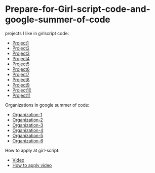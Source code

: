 # Prepare-for-Girl-script-code-and-google-summer-of-code
projects I like in girlscript code:

- [Project1](https://github.com/Tech-N-Science/FunwithScience)
- [Project2](https://github.com/ZeroOctave/ZeroOctave-Javascript-Projects)
- [Project3](https://github.com/Daksh777/TakeABreak)
- [Project4](https://github.com/arpit456jain/Cool-Front-End-Templates)
- [Project5](https://github.com/DSC-JSS-NOIDA/QuickLearn)
- [Project6](https://github.com/SauravMukherjee44/Aec-Library-Website)
- [Project7](https://github.com/khushi-purwar/WebDev-ProjectKart)
- [Project8](https://github.com/SauravMukherjee44/CodeIN-Community-Website)
- [Project9](https://github.com/vasu-1/CalcHub)
- [Project10](https://github.com/swapnilsparsh/30DaysOfJavaScript)
- [Project11](https://github.com/harshita214/Chrome-Extension)

Organizations in google summer of code:
- [Organization-1](https://summerofcode.withgoogle.com/programs/2022/organizations/wikimedia-foundation)
- [Organization-2](https://summerofcode.withgoogle.com/programs/2022/organizations/neutralinojs)
- [Organization-3](https://summerofcode.withgoogle.com/programs/2022/organizations/xwiki)
- [Organization-4](https://summerofcode.withgoogle.com/programs/2022/organizations/jitsi)
- [Organization-5](https://summerofcode.withgoogle.com/programs/2022/organizations/plone-foundation)
- [Organization-6](https://summerofcode.withgoogle.com/programs/2022/organizations/electron)

How to apply at girl-script:
- [Video](https://summerofcode.withgoogle.com/programs/2022/organizations/wikimedia-foundation)
- [How to apply video](https://www.youtube.com/watch?v=xwZ25QRhxpg)
